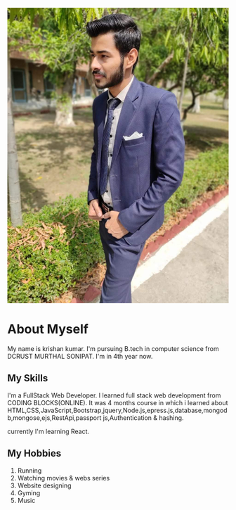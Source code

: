 ![](krishan.jpg)


# About Myself

My name is krishan kumar. I'm pursuing B.tech in computer science from DCRUST MURTHAL SONIPAT. 
I'm in 4th year now.

## My Skills
  I'm a FullStack Web Developer. I learned full stack web development from CODING BLOCKS(ONLINE). It was 4 months course in which i learned about HTML,CSS,JavaScript,Bootstrap,jquery,Node.js,epress.js,database,mongodb,mongose,ejs,RestApi,passport js,Authentication & hashing.

currently I'm learning React.
 
## My Hobbies 

1) Running
2) Watching movies & webs series
3) Website designing
4) Gyming
5) Music